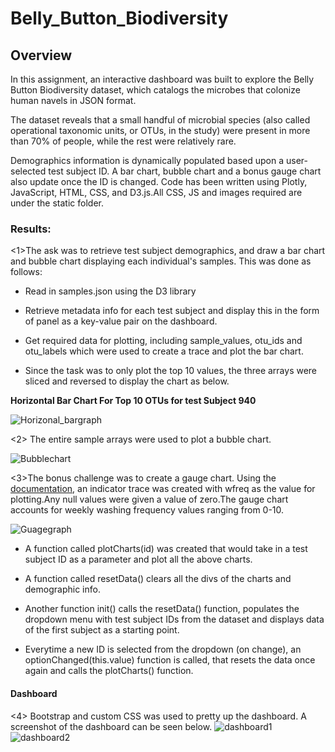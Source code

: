 # Belly_Button_Biodiversity
## Overview
In this assignment, an interactive dashboard was built to explore the Belly Button Biodiversity dataset, which catalogs the microbes that colonize human navels in JSON format.

The dataset reveals that a small handful of microbial species (also called operational taxonomic units, or OTUs, in the study) were present in more than 70% of people, while the rest were relatively rare.

Demographics information is dynamically populated based upon a user-selected test subject ID. A bar chart, bubble chart and a bonus gauge chart also update once the ID is changed. Code has been written using Plotly, JavaScript, HTML, CSS, and D3.js.All CSS, JS and images required are under the static folder.

### Results:

<1>The ask was to retrieve test subject demographics, and draw a bar chart and bubble chart displaying each individual's samples. This was done as follows:

* Read in samples.json using the D3 library

* Retrieve metadata info for each test subject and display this in the form of panel as a key-value pair on the dashboard.

* Get required data for plotting, including sample_values, otu_ids and otu_labels which were used to create a trace and plot the bar chart.

* Since the task was to only plot the top 10 values, the three arrays were sliced and reversed to display the chart as below.

**Horizontal Bar Chart For Top 10 OTUs for test Subject 940**

![Horizonal_bargraph](https://user-images.githubusercontent.com/90277142/144779155-7cd53e10-f745-4efd-a5e9-ffc6b8125006.png)

<2> The entire sample arrays were used to plot a bubble chart.

![Bubblechart](https://user-images.githubusercontent.com/90277142/144779174-094b30d5-bce8-44b0-b629-af85ec16024d.png)

<3>The bonus challenge was to create a gauge chart. Using the [documentation](https://plotly.com/javascript/gauge-charts/), an indicator trace was created with wfreq as the value for plotting.Any null values were given a value of zero.The gauge chart accounts for weekly washing frequency values ranging from 0-10.

![Guagegraph](https://user-images.githubusercontent.com/90277142/144779198-d2ae2457-ab54-468d-ac5e-31b5a9821819.png)

* A function called plotCharts(id) was created that would take in a test subject ID as a parameter and plot all the above charts.

* A function called resetData() clears all the divs of the charts and demographic info.

* Another function init() calls the resetData() function, populates the dropdown menu with test subject IDs from the dataset and displays data of the first subject as a starting point.

* Everytime a new ID is selected from the dropdown (on change), an optionChanged(this.value) function is called, that resets the data once again and calls the plotCharts() function.

#### Dashboard
<4> Bootstrap and custom CSS was used to pretty up the dashboard. A screenshot of the dashboard can be seen below.
![dashboard1](https://user-images.githubusercontent.com/90277142/144781077-d74a73e0-d1e0-40fd-8f9a-b07f19d8de4e.png)
![dashboard2](https://user-images.githubusercontent.com/90277142/144781086-9b8b9691-c831-4592-94cd-6715da15b6bf.png)



